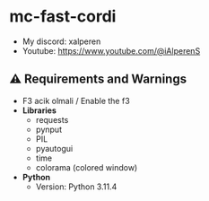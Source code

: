# mc-fast-cordi
- My discord: xalperen
- Youtube: https://www.youtube.com/@iAlperenS
## ⚠ Requirements and Warnings
- F3 acik olmali / Enable the f3
- **Libraries**
  - requests
  - pynput
  - PIL
  - pyautogui
  - time
  - colorama (colored window)
- **Python**
  - Version: Python 3.11.4
